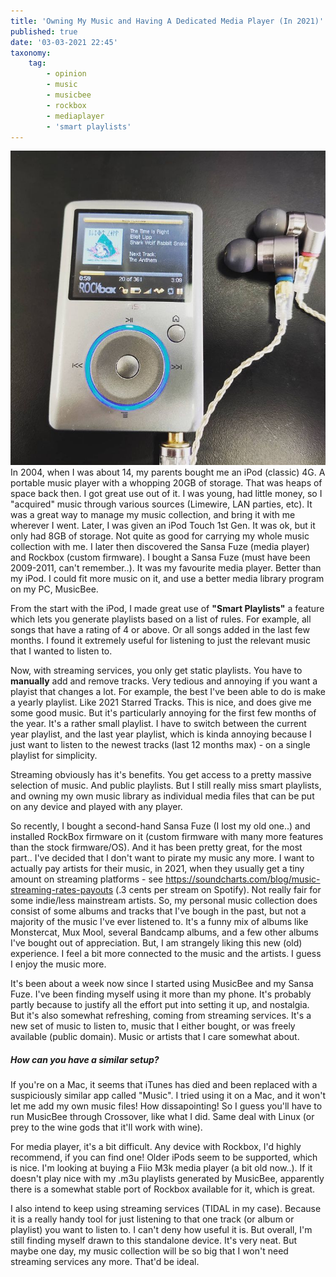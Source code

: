 ```yaml
---
title: 'Owning My Music and Having A Dedicated Media Player (In 2021)'
published: true
date: '03-03-2021 22:45'
taxonomy:
    tag:
        - opinion
        - music
        - musicbee
        - rockbox
        - mediaplayer
        - 'smart playlists'
---
```


![](sansafuze-rockbox.png)
In 2004, when I was about 14, my parents bought me an iPod (classic) 4G. A portable music player with a whopping 20GB of storage. That was heaps of space back then.
I got great use out of it. I was young, had little money, so I "acquired" music through various sources (Limewire, LAN parties, etc). It was a great way to manage my music collection, and bring it with me wherever I went.
Later, I was given an iPod Touch 1st Gen. It was ok, but it only had 8GB of storage. Not quite as good for carrying my whole music collection with me.
I later then discovered the Sansa Fuze (media player) and Rockbox (custom firmware). I bought a Sansa Fuze (must have been 2009-2011, can't remember..). It was my favourite media player. Better than my iPod. I could fit more music on it, and use a better media library program on my PC, MusicBee. 

From the start with the iPod, I made great use of **"Smart Playlists"** a feature which lets you generate playlists based on a list of rules. For example, all songs that have a rating of 4 or above. Or all songs added in the last few months. I found it extremely useful for listening to just the relevant music that I wanted to listen to.

Now, with streaming services, you only get static playlists. You have to **manually** add and remove tracks. Very tedious and annoying if you want a playist that changes a lot. For example, the best I've been able to do is make a yearly playlist. Like 2021 Starred Tracks. This is nice, and does give me some good music. But it's particularly annoying for the first few months of the year. It's a rather small playlist. I have to switch between the current year playlist, and the last year playlist, which is kinda annoying because I just want to listen to the newest tracks (last 12 months max) - on a single playlist for simplicity.

Streaming obviously has it's benefits. You get access to a pretty massive selection of music. And public playlists. But I still really miss smart playlists, and owning my own music library as individual media files that can be put on any device and played with any player.

So recently, I bought a second-hand Sansa Fuze (I lost my old one..) and installed RockBox firmware on it (custom firmware with many more features than the stock firmware/OS). And it has been pretty great, for the most part..
I've decided that I don't want to pirate my music any more. I want to actually pay artists for their music, in 2021, when they usually get a tiny amount on streaming platforms - see https://soundcharts.com/blog/music-streaming-rates-payouts (.3 cents per stream on Spotify). Not really fair for some indie/less mainstream artists.
So, my personal music collection does consist of some albums and tracks that I've bough in the past, but not a majority of the music I've ever listened to. It's a funny mix of albums like Monstercat, Mux Mool, several Bandcamp albums, and a few other albums I've bought out of appreciation.
But, I am strangely liking this new (old) experience. I feel a bit more connected to the music and the artists. I guess I enjoy the music more.

It's been about a week now since I started using MusicBee and my Sansa Fuze. I've been finding myself using it more than my phone. It's probably partly because to justify all the effort put into setting it up, and nostalgia. But it's also somewhat refreshing, coming from streaming services. It's a new set of music to listen to, music that I either bought, or was freely available (public domain). Music or artists that I care somewhat about.

##### How can you have a similar setup?
If you're on a Mac, it seems that iTunes has died and been replaced with a suspiciously similar app called "Music". I tried using it on a Mac, and it won't let me add my own music files! How dissapointing! So I guess you'll have to run MusicBee through Crossover, like what I did. Same deal with Linux (or prey to the wine gods that it'll work with wine).

For media player, it's a bit difficult. Any device with Rockbox, I'd highly recommend, if you can find one! Older iPods seem to be supported, which is nice.
I'm looking at buying a Fiio M3k media player (a bit old now..). If it doesn't play nice with my .m3u playlists generated by MusicBee, apparently there is a somewhat stable port of Rockbox available for it, which is great.

I also intend to keep using streaming services (TIDAL in my case). Because it is a really handy tool for just listening to that one track (or album or playlist) you want to listen to. I can't deny how useful it is. But overall, I'm still finding myself drawn to this standalone device. It's very neat. But maybe one day, my music collection will be so big that I won't need streaming services any more. That'd be ideal.

